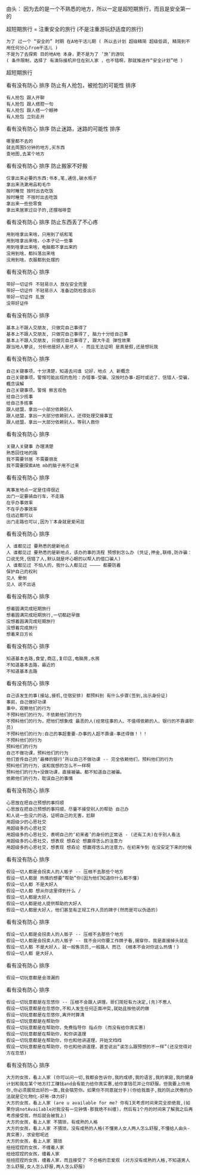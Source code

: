 
由头：
因为去的是一个不熟悉的地方，所以一定是超短期旅行，而且是安全第一的

超短期旅行 = 注重安全的旅行 (不是注重游玩舒适度的旅行)

```
为了 过一个 “安全的” 时期 在A地干活儿期 ( 所以去计划 超级精简 超级低调, 精简到不用任何分心from干活儿 )
不是为了去探索 目的地A地 本身，更不是为了 ‘旅’的游玩
( 条件限制，选择了 有澳际接机并住在别人家 ，也不错啊，那就推进作“安全计划”吧 )
```

超短期旅行

看有没有防心 排序
防止有人抢包，被抢包的可能性 排序
```
有人抢包 跟人开聊
有人抢包 跟人搭腔一句
有人抢包 跟人搭一个眼神
有人抢包 立刻走开
```

看有没有防心 排序
防止迷路，迷路的可能性 排序
```
哪里都不去的
就去周围5分钟的地方,买东西
查地图,去某个地方
```

看有没有防心 排序
防止搬家不好搬
```
仅拿出来必要的东西:书本,笔,通信,破水瓶子
拿出来洗漱用品和毛巾
按时睡觉 按时出去吃饭
按时睡觉 不按时出去吃饭
拿出来一些些零食
拿出来居家过日子的,还摆咖啡壶
```

看有没有防心 排序
防止东西丢了不心疼
```
用到啥拿出来啥，只用到了纸和笔
用到啥拿出来啥，小本子记一些事
用到啥拿出来啥，电脑都不拿出来的
没用到啥，都抖落出来啥
没用到啥，衣服都到处摆的
```

看有没有防心 排序
```
带好一切证件 不轻易示人 放在安全兜里
带好一切证件 不轻易示人 准备边防检查出示
带好一切证件 乱放
没带好证件
```

看有没有防心 排序
```
基本上不跟人交朋友, 只做完自己事得了
基本上不跟人交朋友, 只做完自己事得了, 脑力十分给自己事
基本上不跟人交朋友, 只做完自己事得了, 跟大牛走 弹性效果
跟当地人攀谈, 分析他是好人是坏人 - 而且无法证明 是真是假,还是想玩我
```

看有没有防心 排序
```
自己关键事项，十分清楚，知道去问谁 记好，地点 人 新概念
自己关键事项，警惕可能出现的危险：办错事-受骗、没按时办事-超时或迟了、信错人-受骗，概念误解
自己关键事项，警惕 察言观色
给自己少揽事
给自己多揽事
跟人结盟，拿出一小部分依赖别人
跟人结盟，拿出一大部分依赖别人，还得处理交接事宜
跟人结盟，拿出一大部分依赖别人，等别人救你
```

看有没有防心 排序
```
关键人关键事 办理清楚
熟悉回住地的路
我不需要邻居 不需要朋友
我不需要探索A地 mb的脑子用不过来
```

看有没有防心 排序
```
离事发地点一定是住得很近
出门一定要骑自行车，不走路
在乎办事效率
不在乎办事效率
住远近都可以
出门走路也可以,因为丫本身就是爱闲逛
```

看有没有防心 排序
```
人 谁都见过 要熟悉的是新地点
人 谁都见过 要熟悉的是新地点，该办的事的流程 预想到怎么办 (凭证,押金,联络,防诈骗：口说无凭,信错了人,默认就是坏心眼的以帮人的借口骗人)
人 谁都见过 不怕人的，我什么人都见过 ———— 都要防着
保护自己的权利
见人 晕倒
见人 说不出话
```

看有没有防心 排序
```
想着圆满完成短期旅行
想着圆满完成短期旅行,一切都赶早做
没想着圆满完成短期旅行
没想着完成旅行
想着来日方长
```

看有没有防心 排序
```
知道基本去路,食堂,商店,复印店,电脑房,水房
不知道基本去路，最近的
不知道基本去路
```

看有没有防心 排序
```
自己该发生的事(接站,接机,住宿安排) 都预料到 有什么步骤(签到,出示身份证)
事前，自己做好功课
事中，观察他们的行为
不预料他们的行为，不依赖他们的行为
不预料他们的行为，把他们想象成 最恶的人(经常往事的人、不值得依赖的人、银行的不靠谱职员)
不预料他们的行为:自己的事超重要-办事的人超不靠谱-事还得做！！！
不预料他们的行为
预料他们的行为
自己不做功课，预料他们的行为
他们宣传自己的‘最棒的银行’所以自己不做功课 -- 完全依赖他们，预料他们的行为
预料他们的行为，诶和我想的怎么不一样啊
预料他们的行为+没做功课，直接被骗。都不知道自己被骗。
依赖他们的行为，耽误自己的事情
```

看有没有防心 排序
```
心思放在把自己预想的事捋顺
心思放在把自己预想的事捋顺，尽量不接受别人的帮助 自己办
和人说一些没六的话，证明自己的无害，尬聊
用超级少的心思社交
用超级多的心思社交
用超级多的心思社交，表明自己的‘初来者’的身份的正常话 - (还有工夫)在乎别人看法
用超级多的心思社交，想表现 想𡘙论 想赢得恁么的注意力
用超级多的心思社交，想表现 想𡘙论 想赢得恁么的注意力，在初来乍到 在没安定下来的时候
```

看有没有防心 排序
```
假设一切人都是会拐卖人的人贩子 -- 压根不去那些个地方
假设一切人都是 热情的想要“帮助”你(因为他们知道你什么都不懂)
假设一切人都 不是大好人
假设一切人都 想从你这里得到什么 /
假设一切人都是大好人
假设一切人都是给人提供帮助的大好人
假设一切人都是大好人，他们甚至有正规工作人员的牌子(然而是可以伪造的)
```

看有没有防心 排序
```
假设一切人都是会拐卖人的人贩子 -- 压根不去那些个地方
假设一切人都是会拐卖人的人贩子 -- 我不会问你要工作牌子看,揭穿你，我是直接掉头就走
假设一切人都 不是大好人，就一般售货员,一般路人 而已 《根本不会对你这么热情！》
假设一切人都 是大好人
```

看有没有防心 排序
```
假设一切玩意都是会泄漏的
```

看有没有防心 排序
```
假设一切玩意都是在忽悠你 -- 压根不会跟人讲理。哥们简短有力决定,(先)不惹人
假设一切玩意都是在忽悠你,不和人发生任何正面冲突,就姑且按他说的做
假设一切玩意都是在忽悠你,离开时算清
假设一切玩意都是在帮助你
假设一切玩意都是在帮助你，免费指导你 指点你 (而没有给你真实惠)
假设一切玩意都是在帮助你，和你讲道理
假设一切玩意都是在帮助你，你也和他讲道理，开始文绉绉
假设一切玩意都是在帮助你，你也和他讲道理，甚至说出“诶怎么跟预想的不一样”(还没觉得对方在忽悠)
```

看有没有防心 排序
```
大方的女孩，看上人家 (你可以问一切,我都会告诉你,我的成绩,我的语言,我的家庭,我的健身计划和我在某个地方打工赚钱and会有能力给你真实惠,给你拿钱花并让你舒服。但我要上你用你,你必须展现出好的一面,我会犒劳你。如果你不同意就分手)(你给我面子,我的防止厌倦的办法就是它化物化-好用-体力好)
大方的女孩，看上人家 (are u available for me? 你有1天考虑时间来完全拒绝我,(如果你说notAvailable对我没有一见钟情-那我绝不纠缠)，然后有1个月的时间来了解我之后再考虑接受我，然后就会被我上)
大方的女孩，看上人家 不猥琐，有成熟的人格
大方的女孩，看上人家 不猥琐，没有成熟的人格(不懂男人女人两人怎么舒服,不懂给人由头-真实惠)，求安慰呢还
大方的女孩，看上人家 猥琐
扭扭捏捏的女孩，不缠着人家
扭扭捏捏的女孩，缠着人家
扭扭捏捏的女孩，缠着人家，而且接受了 不合格的恋爱观 (对方没有成熟的人格,不知道男人怎么舒服,女人怎么舒服,两人怎么舒服)
```


